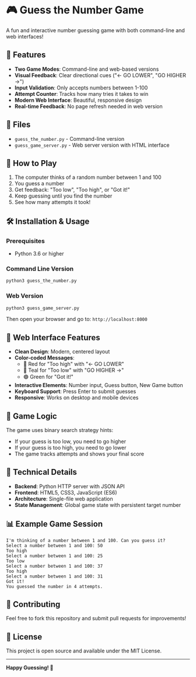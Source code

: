 # 🎮 Guess the Number Game

A fun and interactive number guessing game with both command-line and web interfaces!

## 🚀 Features

- **Two Game Modes**: Command-line and web-based versions
- **Visual Feedback**: Clear directional cues ("← GO LOWER", "GO HIGHER →")
- **Input Validation**: Only accepts numbers between 1-100
- **Attempt Counter**: Tracks how many tries it takes to win
- **Modern Web Interface**: Beautiful, responsive design
- **Real-time Feedback**: No page refresh needed in web version

## 📁 Files

- `guess_the_number.py` - Command-line version
- `guess_game_server.py` - Web server version with HTML interface

## 🎯 How to Play

1. The computer thinks of a random number between 1 and 100
2. You guess a number
3. Get feedback: "Too low", "Too high", or "Got it!"
4. Keep guessing until you find the number
5. See how many attempts it took!

## 🛠️ Installation & Usage

### Prerequisites
- Python 3.6 or higher

### Command Line Version
```bash
python3 guess_the_number.py
```

### Web Version
```bash
python3 guess_game_server.py
```
Then open your browser and go to: `http://localhost:8000`

## 🎨 Web Interface Features

- **Clean Design**: Modern, centered layout
- **Color-coded Messages**: 
  - 🔴 Red for "Too high" with "← GO LOWER"
  - 🔵 Teal for "Too low" with "GO HIGHER →"
  - 🟢 Green for "Got it!"
- **Interactive Elements**: Number input, Guess button, New Game button
- **Keyboard Support**: Press Enter to submit guesses
- **Responsive**: Works on desktop and mobile devices

## 🧩 Game Logic

The game uses binary search strategy hints:
- If your guess is too low, you need to go higher
- If your guess is too high, you need to go lower
- The game tracks attempts and shows your final score

## 🔧 Technical Details

- **Backend**: Python HTTP server with JSON API
- **Frontend**: HTML5, CSS3, JavaScript (ES6)
- **Architecture**: Single-file web application
- **State Management**: Global game state with persistent target number

## 📊 Example Game Session

```
I'm thinking of a number between 1 and 100. Can you guess it?
Select a number between 1 and 100: 50
Too high
Select a number between 1 and 100: 25
Too low
Select a number between 1 and 100: 37
Too high
Select a number between 1 and 100: 31
Got it!
You guessed the number in 4 attempts.
```

## 🤝 Contributing

Feel free to fork this repository and submit pull requests for improvements!

## 📝 License

This project is open source and available under the MIT License.

---

**Happy Guessing! 🎲**
